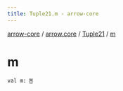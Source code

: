 ```yaml
---
title: Tuple21.m - arrow-core
---
```


[arrow-core](../../index.html) / [arrow.core](../index.html) / [Tuple21](index.html) / [m](./m.html)

# m

`val m: `[`M`](index.html#M)